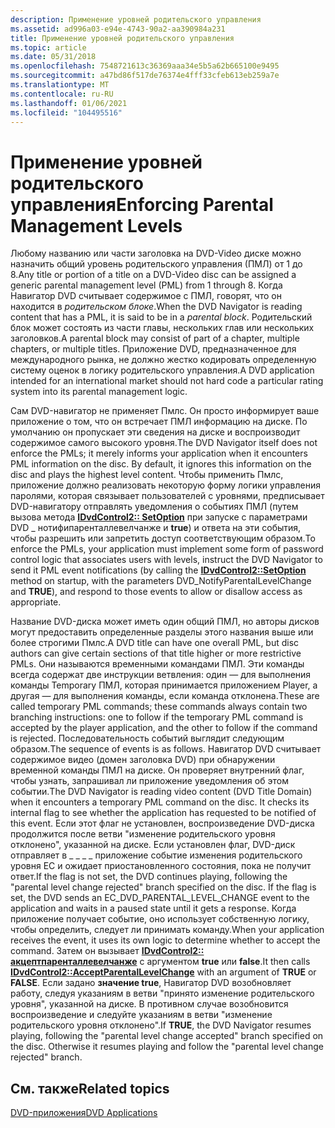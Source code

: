 ```yaml
---
description: Применение уровней родительского управления
ms.assetid: ad996a03-e94e-4743-90a2-aa390984a231
title: Применение уровней родительского управления
ms.topic: article
ms.date: 05/31/2018
ms.openlocfilehash: 7548721613c36369aaa34e5b5a62b665100e9495
ms.sourcegitcommit: a47bd86f517de76374e4fff33cfeb613eb259a7e
ms.translationtype: MT
ms.contentlocale: ru-RU
ms.lasthandoff: 01/06/2021
ms.locfileid: "104495516"
---
```

# <a name="enforcing-parental-management-levels"></a><span data-ttu-id="22d7f-103">Применение уровней родительского управления</span><span class="sxs-lookup"><span data-stu-id="22d7f-103">Enforcing Parental Management Levels</span></span>

<span data-ttu-id="22d7f-104">Любому названию или части заголовка на DVD-Video диске можно назначить общий уровень родительского управления (ПМЛ) от 1 до 8.</span><span class="sxs-lookup"><span data-stu-id="22d7f-104">Any title or portion of a title on a DVD-Video disc can be assigned a generic parental management level (PML) from 1 through 8.</span></span> <span data-ttu-id="22d7f-105">Когда Навигатор DVD считывает содержимое с ПМЛ, говорят, что он находится в *родительском блоке*.</span><span class="sxs-lookup"><span data-stu-id="22d7f-105">When the DVD Navigator is reading content that has a PML, it is said to be in a *parental block*.</span></span> <span data-ttu-id="22d7f-106">Родительский блок может состоять из части главы, нескольких глав или нескольких заголовков.</span><span class="sxs-lookup"><span data-stu-id="22d7f-106">A parental block may consist of part of a chapter, multiple chapters, or multiple titles.</span></span> <span data-ttu-id="22d7f-107">Приложение DVD, предназначенное для международного рынка, не должно жестко кодировать определенную систему оценок в логику родительского управления.</span><span class="sxs-lookup"><span data-stu-id="22d7f-107">A DVD application intended for an international market should not hard code a particular rating system into its parental management logic.</span></span>

<span data-ttu-id="22d7f-108">Сам DVD-навигатор не применяет Пмлс. Он просто информирует ваше приложение о том, что он встречает ПМЛ информацию на диске. По умолчанию он пропускает эти сведения на диске и воспроизводит содержимое самого высокого уровня.</span><span class="sxs-lookup"><span data-stu-id="22d7f-108">The DVD Navigator itself does not enforce the PMLs; it merely informs your application when it encounters PML information on the disc. By default, it ignores this information on the disc and plays the highest level content.</span></span> <span data-ttu-id="22d7f-109">Чтобы применить Пмлс, приложение должно реализовать некоторую форму логики управления паролями, которая связывает пользователей с уровнями, предписывает DVD-навигатору отправлять уведомления о событиях ПМЛ (путем вызова метода [**IDvdControl2:: SetOption**](/windows/desktop/api/Strmif/nf-strmif-idvdcontrol2-setoption) при запуске с параметрами DVD \_ нотифипаренталлевелчанже и **true**) и ответа на эти события, чтобы разрешить или запретить доступ соответствующим образом.</span><span class="sxs-lookup"><span data-stu-id="22d7f-109">To enforce the PMLs, your application must implement some form of password control logic that associates users with levels, instruct the DVD Navigator to send it PML event notifications (by calling the [**IDvdControl2::SetOption**](/windows/desktop/api/Strmif/nf-strmif-idvdcontrol2-setoption) method on startup, with the parameters DVD\_NotifyParentalLevelChange and **TRUE**), and respond to those events to allow or disallow access as appropriate.</span></span>

<span data-ttu-id="22d7f-110">Название DVD-диска может иметь один общий ПМЛ, но авторы дисков могут предоставить определенные разделы этого названия выше или более строгими Пмлс.</span><span class="sxs-lookup"><span data-stu-id="22d7f-110">A DVD title can have one overall PML, but disc authors can give certain sections of that title higher or more restrictive PMLs.</span></span> <span data-ttu-id="22d7f-111">Они называются временными командами ПМЛ. Эти команды всегда содержат две инструкции ветвления: один — для выполнения команды Temporary ПМЛ, которая принимается приложением Player, а другая — для выполнения команды, если команда отклонена.</span><span class="sxs-lookup"><span data-stu-id="22d7f-111">These are called temporary PML commands; these commands always contain two branching instructions: one to follow if the temporary PML command is accepted by the player application, and the other to follow if the command is rejected.</span></span> <span data-ttu-id="22d7f-112">Последовательность событий выглядит следующим образом.</span><span class="sxs-lookup"><span data-stu-id="22d7f-112">The sequence of events is as follows.</span></span> <span data-ttu-id="22d7f-113">Навигатор DVD считывает содержимое видео (домен заголовка DVD) при обнаружении временной команды ПМЛ на диске. Он проверяет внутренний флаг, чтобы узнать, запрашивал ли приложение уведомления об этом событии.</span><span class="sxs-lookup"><span data-stu-id="22d7f-113">The DVD Navigator is reading video content (DVD Title Domain) when it encounters a temporary PML command on the disc. It checks its internal flag to see whether the application has requested to be notified of this event.</span></span> <span data-ttu-id="22d7f-114">Если этот флаг не установлен, воспроизведение DVD-диска продолжится после ветви "изменение родительского уровня отклонено", указанной на диске. Если установлен флаг, DVD-диск отправляет в \_ \_ \_ \_ приложение событие изменения родительского уровня EC и ожидает приостановленного состояния, пока не получит ответ.</span><span class="sxs-lookup"><span data-stu-id="22d7f-114">If the flag is not set, the DVD continues playing, following the "parental level change rejected" branch specified on the disc. If the flag is set, the DVD sends an EC\_DVD\_PARENTAL\_LEVEL\_CHANGE event to the application and waits in a paused state until it gets a response.</span></span> <span data-ttu-id="22d7f-115">Когда приложение получает событие, оно использует собственную логику, чтобы определить, следует ли принимать команду.</span><span class="sxs-lookup"><span data-stu-id="22d7f-115">When your application receives the event, it uses its own logic to determine whether to accept the command.</span></span> <span data-ttu-id="22d7f-116">Затем он вызывает [**IDvdControl2:: акцептпаренталлевелчанже**](/windows/desktop/api/Strmif/nf-strmif-idvdcontrol2-acceptparentallevelchange) с аргументом **true** или **false**.</span><span class="sxs-lookup"><span data-stu-id="22d7f-116">It then calls [**IDvdControl2::AcceptParentalLevelChange**](/windows/desktop/api/Strmif/nf-strmif-idvdcontrol2-acceptparentallevelchange) with an argument of **TRUE** or **FALSE**.</span></span> <span data-ttu-id="22d7f-117">Если задано **значение true**, Навигатор DVD возобновляет работу, следуя указаниям в ветви "принято изменение родительского уровня", указанной на диске. В противном случае возобновится воспроизведение и следуйте указаниям в ветви "изменение родительского уровня отклонено".</span><span class="sxs-lookup"><span data-stu-id="22d7f-117">If **TRUE**, the DVD Navigator resumes playing, following the "parental level change accepted" branch specified on the disc. Otherwise it resumes playing and follow the "parental level change rejected" branch.</span></span>

## <a name="related-topics"></a><span data-ttu-id="22d7f-118">См. также</span><span class="sxs-lookup"><span data-stu-id="22d7f-118">Related topics</span></span>

<dl> <dt>

[<span data-ttu-id="22d7f-119">DVD-приложения</span><span class="sxs-lookup"><span data-stu-id="22d7f-119">DVD Applications</span></span>](dvd-applications.md)
</dt> </dl>

 

 



